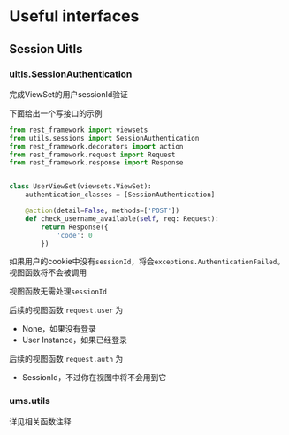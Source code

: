 # Useful interfaces

## Session Uitls

### uitls.SessionAuthentication
完成ViewSet的用户sessionId验证

下面给出一个写接口的示例
```python
from rest_framework import viewsets
from utils.sessions import SessionAuthentication
from rest_framework.decorators import action
from rest_framework.request import Request
from rest_framework.response import Response


class UserViewSet(viewsets.ViewSet):
    authentication_classes = [SessionAuthentication]

    @action(detail=False, methods=['POST'])
    def check_username_available(self, req: Request):
        return Response({
            'code': 0
        })
```
如果用户的cookie中没有`sessionId`，将会`exceptions.AuthenticationFailed`。视图函数将不会被调用

视图函数无需处理`sessionId`

后续的视图函数 `request.user` 为
- None，如果没有登录
- User Instance，如果已经登录

后续的视图函数 `request.auth` 为
- SessionId，不过你在视图中将不会用到它

### ums.utils
详见相关函数注释
